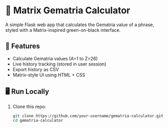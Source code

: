 # 🧮 Matrix Gematria Calculator

A simple Flask web app that calculates the Gematria value of a phrase, styled with a Matrix-inspired green-on-black interface.

## 🚀 Features

- Calculate Gematria values (A=1 to Z=26)
- Live history tracking (stored in user session)
- Export history as CSV
- Matrix-style UI using HTML + CSS

## 🖥️ Run Locally

1. Clone this repo:
   ```bash
   git clone https://github.com/your-username/gematria-calculator.git
   cd gematria-calculator
